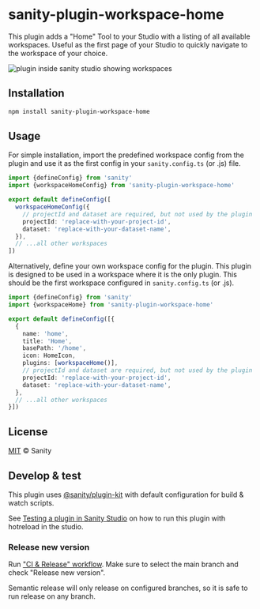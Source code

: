 # sanity-plugin-workspace-home

This plugin adds a "Home" Tool to your Studio with a listing of all available workspaces. Useful as the first page of your Studio to quickly navigate to the workspace of your choice.

![plugin inside sanity studio showing workspaces](https://user-images.githubusercontent.com/9684022/227136123-ec1908dd-fc60-4832-9079-6f5ed5892923.png)

## Installation

```sh
npm install sanity-plugin-workspace-home
```

## Usage

For simple installation, import the predefined workspace config from the plugin and use it as the first config in your `sanity.config.ts` (or .js) file.

```ts
import {defineConfig} from 'sanity'
import {workspaceHomeConfig} from 'sanity-plugin-workspace-home'

export default defineConfig([
  workspaceHomeConfig({
    // projectId and dataset are required, but not used by the plugin
    projectId: 'replace-with-your-project-id',
    dataset: 'replace-with-your-dataset-name',    
  }),
  // ...all other workspaces
])
```

Alternatively, define your own workspace config for the plugin. This plugin is designed to be used in a workspace where it is the only plugin. This should be the first workspace configured in `sanity.config.ts` (or .js).

```ts
import {defineConfig} from 'sanity'
import {workspaceHome} from 'sanity-plugin-workspace-home'

export default defineConfig([{
  {
    name: 'home',
    title: 'Home',
    basePath: '/home',
    icon: HomeIcon,
    plugins: [workspaceHome()],
    // projectId and dataset are required, but not used by the plugin
    projectId: 'replace-with-your-project-id',
    dataset: 'replace-with-your-dataset-name',
  },
  // ...all other workspaces
}])
```

## License

[MIT](LICENSE) © Sanity

## Develop & test

This plugin uses [@sanity/plugin-kit](https://github.com/sanity-io/plugin-kit)
with default configuration for build & watch scripts.

See [Testing a plugin in Sanity Studio](https://github.com/sanity-io/plugin-kit#testing-a-plugin-in-sanity-studio)
on how to run this plugin with hotreload in the studio.


### Release new version

Run ["CI & Release" workflow](TODO/actions/workflows/main.yml).
Make sure to select the main branch and check "Release new version".

Semantic release will only release on configured branches, so it is safe to run release on any branch.
